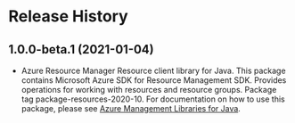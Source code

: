 # Release History

## 1.0.0-beta.1 (2021-01-04)

- Azure Resource Manager Resource client library for Java. This package contains Microsoft Azure SDK for Resource Management SDK. Provides operations for working with resources and resource groups. Package tag package-resources-2020-10. For documentation on how to use this package, please see [Azure Management Libraries for Java](https://aka.ms/azsdk/java/mgmt).